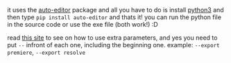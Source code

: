 it uses the [auto-editor](https://github.com/wyattblue/auto-editor) package and all you have to do is install [python3](https://python.org) and then type `pip install auto-editor` and thats it! you can run the python file in the source code or use the exe file (both work!) :D

read [this site](https://auto-editor.com/ref/options) to see on how to use extra parameters, and yes you need to put `--` infront of each one, including the beginning one.
example: `--export premiere`, `--export resolve`
